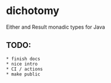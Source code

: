 # dichotomy
Either and Result monadic types for Java

## TODO: 
    * finish docs
    * nice intro
    * CI / actions
    * make public 

